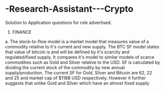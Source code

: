 # -Research-Assistant---Crypto
Solution to Application questions for role advertised.

1. FINANCE

a. The stock-to-flow model is a market model that measures value of a commodity relative to it's current and new supply. The BTC SF model states that value of bitcoin is and will be defined by it's scarcity and regulated/fixed supply. It compares it's model to similar models of scarce commodities such as Gold and Silver relative to the USD. SF is calculated by dividing the current stock of the commodity by new annual supply/production. The current SF for Gold, Silver and Bitcoin are 62, 22 and 25 and market cap of $118B USD respectively. However it further suggests that unlike Gold and Silver which have an almost fixed supply
